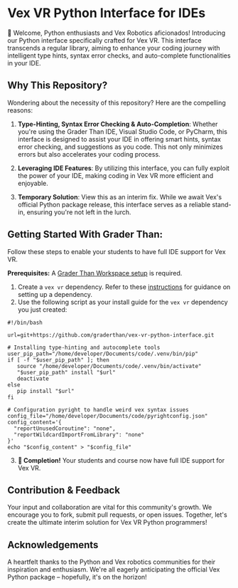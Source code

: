 # Vex VR Python Interface for IDEs

👋 Welcome, Python enthusiasts and Vex Robotics aficionados! Introducing our Python interface specifically crafted for Vex VR. This interface transcends a regular library, aiming to enhance your coding journey with intelligent type hints, syntax error checks, and auto-complete functionalities in your IDE.

## Why This Repository?
Wondering about the necessity of this repository? Here are the compelling reasons:

1. **Type-Hinting, Syntax Error Checking & Auto-Completion**: Whether you're using the Grader Than IDE, Visual Studio Code, or PyCharm, this interface is designed to assist your IDE in offering smart hints, syntax error checking, and suggestions as you code. This not only minimizes errors but also accelerates your coding process.

2. **Leveraging IDE Features**: By utilizing this interface, you can fully exploit the power of your IDE, making coding in Vex VR more efficient and enjoyable.

3. **Temporary Solution**: View this as an interim fix. While we await Vex's official Python package release, this interface serves as a reliable stand-in, ensuring you're not left in the lurch. 

## Getting Started With Grader Than:

Follow these steps to enable your students to have full IDE support for Vex VR.

**Prerequisites:** A [Grader Than Workspace setup](https://docs.graderthan.com/workspace/create/) is required.

1. Create a `vex vr` dependency. Refer to these [instructions](https://docs.graderthan.com/workspace/config/#create-a-dependency) for guidance on setting up a dependency.
2. Use the following script as your install guide for the `vex vr` dependency you just created:
   
```shell
#!/bin/bash

url=git+https://github.com/graderthan/vex-vr-python-interface.git

# Installing type-hinting and autocomplete tools
user_pip_path="/home/developer/Documents/code/.venv/bin/pip"
if [ -f "$user_pip_path" ]; then
   source "/home/developer/Documents/code/.venv/bin/activate"
   "$user_pip_path" install "$url"
   deactivate
else
   pip install "$url"
fi

# Configuration pyright to handle weird vex syntax issues
config_file="/home/developer/Documents/code/pyrightconfig.json"
config_content='{
  "reportUnusedCoroutine": "none",
  "reportWildcardImportFromLibrary": "none"
}'
echo "$config_content" > "$config_file"
```

3. **🥳 Completion!** Your students and course now have full IDE support for Vex VR.

## Contribution & Feedback
Your input and collaboration are vital for this community's growth. We encourage you to fork, submit pull requests, or open issues. Together, let's create the ultimate interim solution for Vex VR Python programmers!

## Acknowledgements
A heartfelt thanks to the Python and Vex robotics communities for their inspiration and enthusiasm. We're all eagerly anticipating the official Vex Python package – hopefully, it's on the horizon!